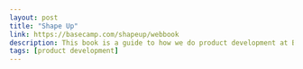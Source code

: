 ```yaml
---
layout: post
title: "Shape Up"
link: https://basecamp.com/shapeup/webbook
description: This book is a guide to how we do product development at Basecamp. It’s also a toolbox full of techniques that you can apply in your own way to your own process.
tags: [product development]
---
```

